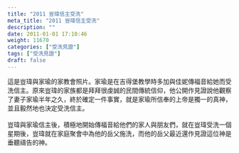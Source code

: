 ```yaml
---
title: "2011 豈瑋信主受洗"
meta_title: "2011 豈瑋信主受洗"
description: ""
date: 2011-01-01 17:10:46
weight: 11670
categories: ["受洗見證"]
tags: ["受洗見證"]
draft: false
---
```


這是豈瑋與家瑜的家教會照片。家瑜是在吉得堡教學時多加與佳妮傳福音給她而受洗信主。原來豈瑋的家族都是拜拜很虔誠的民間傳統信仰，他公開作見證說他觀察了妻子家瑜半年之久，終於確定一件事實，就是家瑜所信奉的上帝是獨一的真神，並且毅然地也決定受洗信主。<br />
<br />
豈瑋與家瑜信主後，積極地開始傳福音給他們的家人與朋友們，就在豈瑋受洗一個星期後，豈瑋就在家庭聚會中為他的岳父施洗，而他的岳父最近還作見證這位神是垂聽禱告的神。
        